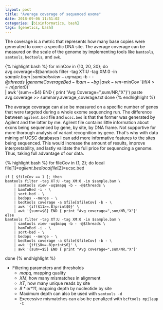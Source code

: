 ```yaml
---
layout: post
title: "Average coverage of sequenced exome"
date: 2018-09-06 11:51:02
categories: [bioinformatics, bash]
tags: [genetics, bash]
---
```


The coverage is a metric that represents how many base copies were generated to cover a specific DNA site.
The average coverage can be measured on the scale of the genome by implementing tools like `bamtools`, `samtools`, `bedtools`, and `awk`.

{% highlight bash %}
for minCov in {10, 20, 30}; do
    avg.coverage=$(bamtools filter -tag XT:U -tag XM:0 -in $sample.bam \
		       | samtools view -uq$mapq -b - -@$threads \
		       | genomeCoverageBed -ibam - -bg \
		       | awk -vm=$minCov '{if($4>= m )print$0}' \
		       | awk '{sum+=$4} END { print "Avg Coverage=",sum/NR,"X"}')
    paste avg.coverage >> summary.average_coverage.txt
done
{% endhighlight %}


The average coverage can also be measured on a specific number of genes that were targeted during a whole exome sequencing run.
The difference between `agilent.bed` file and `ucsc.bed` is that the former was generated by Agilent and the latter by me.
Agilent file contains little information about exons being sequenced by gene, by site, by DNA frame.
Not supportive for more thorough analysis of variant recognition by gene.
That's why with data mining of UCSC databases I can add more informative features to the sites being sequenced.
This would increase the amount of results, improve interpretability, and lastly validate the full price for sequencing a genome.
Thus, taking full advantage of our data.

{% highlight bash %}
for fileCov in {1, 2}; do
    local file[1]=$agilent.bed
    local file[2]=$ucsc.bed

    if [ $fileCov == 1 ]; then
	bamtools filter -tag XT:U -tag XM:0 -in $sample.bam \
	    | samtools view -uq$mapq -b - -@$threads \
	    | bamToBed -i - \
	    | sort-bed - \
	    | bedops --merge - \
	    | bedtools coverage -a $file[$fileCov] -b - \
	    | awk '{if($11>=.8)print$0}' \
	    | awk '{sum+=$8} END { print "Avg coverage=",sum/NR,"X"}'
    else
	bamtools filter -tag XT:U -tag XM:0 -in $sample.bam \
	    | samtools view -uq$mapq -b - -@$threads \
	    | bamToBed -i - \
	    | sort-bed - \
	    | bedops --merge - \
	    | bedtools coverage -a $file[$fileCov] -b - \
	    | awk '{if($8>=.8)print$0}' \
	    | awk '{sum+=$5} END { print "Avg coverage=",sum/NR,"X"}'
done
{% endhighlight %}

* Filtering parameters and thresholds
  - *mapq*, mapping quality
  - *XM*, how many mismatches in alignment
  - *XT*, how many unique reads by site
  - *$8* or *$11*, mapping depth by nucleotide by site
  - Maximum depth can also be used with `samtools -d`
  - Execessive mismatches can also be penalized with `bcftools mpileup -C`


